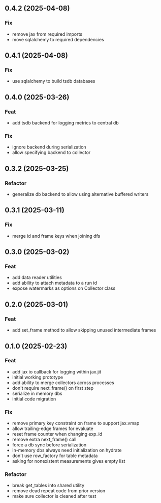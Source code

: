 ## 0.4.2 (2025-04-08)

### Fix

- remove jax from required imports
- move sqlalchemy to required dependencies

## 0.4.1 (2025-04-08)

### Fix

- use sqlalchemy to build tsdb databases

## 0.4.0 (2025-03-26)

### Feat

- add tsdb backend for logging metrics to central db

### Fix

- ignore backend during serialization
- allow specifying backend to collector

## 0.3.2 (2025-03-25)

### Refactor

- generalize db backend to allow using alternative buffered writers

## 0.3.1 (2025-03-11)

### Fix

- merge id and frame keys when joining dfs

## 0.3.0 (2025-03-02)

### Feat

- add data reader utilities
- add ability to attach metadata to a run id
- expose watermarks as options on Collector class

## 0.2.0 (2025-03-01)

### Feat

- add set_frame method to allow skipping unused intermediate frames

## 0.1.0 (2025-02-23)

### Feat

- add jax io callback for logging within jax.jit
- initial working prototype
- add ability to merge collectors across processes
- don't require next_frame() on first step
- serialize in memory dbs
- initial code migration

### Fix

- remove primary key constraint on frame to support jax.vmap
- allow trailing-edge frames for evaluate
- reset frame counter when changing exp_id
- remove extra next_frame() call
- force a db sync before serialization
- in-memory dbs always need initialization on hydrate
- don't use row_factory for table metadata
- asking for nonexistent measurements gives empty list

### Refactor

- break get_tables into shared utility
- remove dead repeat code from prior version
- make sure collector is cleaned after test
